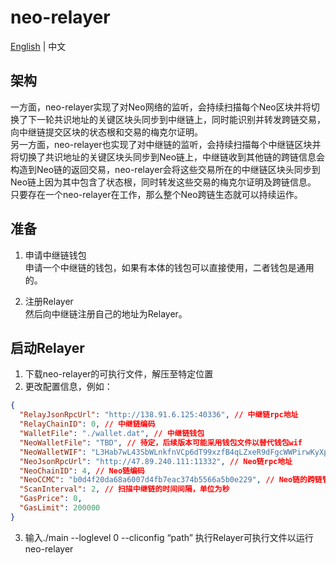 # neo-relayer

[English](./How_to_become_neo_relayer_en.md) | 中文

## 架构

一方面，neo-relayer实现了对Neo网络的监听，会持续扫描每个Neo区块并将切换了下一轮共识地址的关键区块头同步到中继链上，同时能识别并转发跨链交易，向中继链提交区块的状态根和交易的梅克尔证明。  
另一方面，neo-relayer也实现了对中继链的监听，会持续扫描每个中继链区块并将切换了共识地址的关键区块头同步到Neo链上，中继链收到其他链的跨链信息会构造到Neo链的返回交易，neo-relayer会将这些交易所在的中继链区块头同步到Neo链上因为其中包含了状态根，同时转发这些交易的梅克尔证明及跨链信息。  
只要存在一个neo-relayer在工作，那么整个Neo跨链生态就可以持续运作。

## 准备

1. 申请中继链钱包  
申请一个中继链的钱包，如果有本体的钱包可以直接使用，二者钱包是通用的。

2. 注册Relayer  
然后向中继链注册自己的地址为Relayer。

## 启动Relayer

1. 下载neo-relayer的可执行文件，解压至特定位置
2. 更改配置信息，例如：

```json
{
  "RelayJsonRpcUrl": "http://138.91.6.125:40336", // 中继链rpc地址
  "RelayChainID": 0, // 中继链编码
  "WalletFile": "./wallet.dat", // 中继链钱包
  "NeoWalletFile": "TBD", // 待定，后续版本可能采用钱包文件以替代钱包wif
  "NeoWalletWIF": "L3Hab7wL43SbWLnkfnVCp6dT99xzfB4qLZxeR9dFgcWWPirwKyXp", // Neo钱包wif
  "NeoJsonRpcUrl": "http://47.89.240.111:11332", // Neo链rpc地址
  "NeoChainID": 4, // Neo链编码
  "NeoCCMC": "b0d4f20da68a6007d4fb7eac374b5566a5b0e229", // Neo链的跨链管理合约
  "ScanInterval": 2, // 扫描中继链的时间间隔，单位为秒
  "GasPrice": 0,
  "GasLimit": 200000
}
```

3. 输入./main --loglevel 0 --cliconfig “path” 执行Relayer可执行文件以运行neo-relayer
